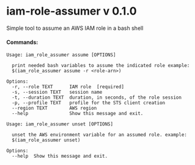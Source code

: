 # iam-role-assumer v 0.1.0
Simple tool to assume an AWS IAM role in a bash shell


#### Commands:

```
Usage: iam_role_assumer assume [OPTIONS]

  print needed bash variables to assume the indicated role example:
  $(iam_role_assumer assume -r <role-arn>)

Options:
  -r, --role TEXT      IAM role  [required]
  -s, --session TEXT   session name
  -t, --duration TEXT  duration, in seconds, of the role session
  -p, --profile TEXT   profile for the STS client creation
  --region TEXT        AWS region
  --help               Show this message and exit.
```


```
Usage: iam_role_assumer unset [OPTIONS]

  unset the AWS environment variable for an assumed role. example:
  $(iam_role_assumer unset)

Options:
  --help  Show this message and exit.
```
